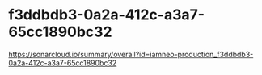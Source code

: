 # f3ddbdb3-0a2a-412c-a3a7-65cc1890bc32
https://sonarcloud.io/summary/overall?id=iamneo-production_f3ddbdb3-0a2a-412c-a3a7-65cc1890bc32
